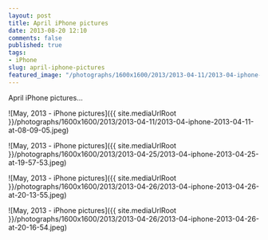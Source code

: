 ```yaml
---
layout: post
title: April iPhone pictures
date: 2013-08-20 12:10
comments: false
published: true
tags:
- iPhone
slug: april-iphone-pictures
featured_image: "/photographs/1600x1600/2013/2013-04-11/2013-04-iphone-2013-04-11-at-08-09-05.jpeg"
---
```

April iPhone pictures...

![May, 2013 -  iPhone pictures]({{ site.mediaUrlRoot }}/photographs/1600x1600/2013/2013-04-11/2013-04-iphone-2013-04-11-at-08-09-05.jpeg)

![May, 2013 -  iPhone pictures]({{ site.mediaUrlRoot }}/photographs/1600x1600/2013/2013-04-25/2013-04-iphone-2013-04-25-at-19-57-53.jpeg)

![May, 2013 -  iPhone pictures]({{ site.mediaUrlRoot }}/photographs/1600x1600/2013/2013-04-26/2013-04-iphone-2013-04-26-at-20-13-55.jpeg)

![May, 2013 -  iPhone pictures]({{ site.mediaUrlRoot }}/photographs/1600x1600/2013/2013-04-26/2013-04-iphone-2013-04-26-at-20-16-54.jpeg)
